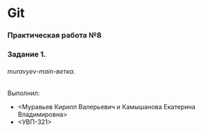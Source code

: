 # Git
### Практическая работа №8
### Задание 1.
###### muravyev-main-ветка. 

Выполнил:
* <Муравьев Кирилл Валерьевич и Камышанова Екатерина Владимировна>
* <УВП-321>
